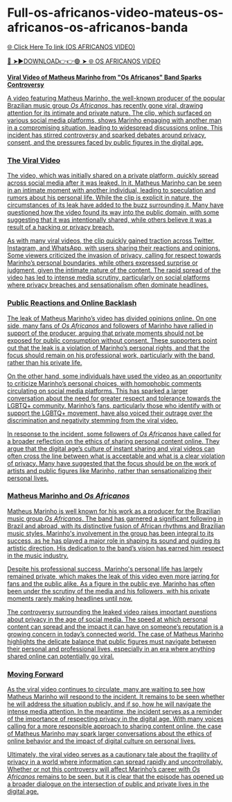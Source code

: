 # Full-os-africanos-video-mateus-os-africanos-os-africanos-banda
<a href="https://tivrok.cfd/escsdv"> 🌐 Click Here To link (OS AFRICANOS VIDEO)

🔴 ➤►DOWNLOAD👉👉🟢 ➤  <a href="https://tivrok.cfd/escsdv"> 🌐 OS AFRICANOS VIDEO

**Viral Video of Matheus Marinho from "Os Africanos" Band Sparks Controversy**

A video featuring Matheus Marinho, the well-known producer of the popular Brazilian music group *Os Africanos*, has recently gone viral, drawing attention for its intimate and private nature. The clip, which surfaced on various social media platforms, shows Marinho engaging with another man in a compromising situation, leading to widespread discussions online. This incident has stirred controversy and sparked debates around privacy, consent, and the pressures faced by public figures in the digital age.

### The Viral Video

The video, which was initially shared on a private platform, quickly spread across social media after it was leaked. In it, Matheus Marinho can be seen in an intimate moment with another individual, leading to speculation and rumors about his personal life. While the clip is explicit in nature, the circumstances of its leak have added to the buzz surrounding it. Many have questioned how the video found its way into the public domain, with some suggesting that it was intentionally shared, while others believe it was a result of a hacking or privacy breach.

As with many viral videos, the clip quickly gained traction across Twitter, Instagram, and WhatsApp, with users sharing their reactions and opinions. Some viewers criticized the invasion of privacy, calling for respect towards Marinho’s personal boundaries, while others expressed surprise or judgment, given the intimate nature of the content. The rapid spread of the video has led to intense media scrutiny, particularly on social platforms where privacy breaches and sensationalism often dominate headlines.

### Public Reactions and Online Backlash

The leak of Matheus Marinho’s video has divided opinions online. On one side, many fans of *Os Africanos* and followers of Marinho have rallied in support of the producer, arguing that private moments should not be exposed for public consumption without consent. These supporters point out that the leak is a violation of Marinho’s personal rights, and that the focus should remain on his professional work, particularly with the band, rather than his private life.

On the other hand, some individuals have used the video as an opportunity to criticize Marinho’s personal choices, with homophobic comments circulating on social media platforms. This has sparked a larger conversation about the need for greater respect and tolerance towards the LGBTQ+ community. Marinho’s fans, particularly those who identify with or support the LGBTQ+ movement, have also voiced their outrage over the discrimination and negativity stemming from the viral video.

In response to the incident, some followers of *Os Africanos* have called for a broader reflection on the ethics of sharing personal content online. They argue that the digital age’s culture of instant sharing and viral videos can often cross the line between what is acceptable and what is a clear violation of privacy. Many have suggested that the focus should be on the work of artists and public figures like Marinho, rather than sensationalizing their personal lives.

### Matheus Marinho and *Os Africanos*

Matheus Marinho is well known for his work as a producer for the Brazilian music group *Os Africanos*. The band has garnered a significant following in Brazil and abroad, with its distinctive fusion of African rhythms and Brazilian music styles. Marinho's involvement in the group has been integral to its success, as he has played a major role in shaping its sound and guiding its artistic direction. His dedication to the band’s vision has earned him respect in the music industry.

Despite his professional success, Marinho's personal life has largely remained private, which makes the leak of this video even more jarring for fans and the public alike. As a figure in the public eye, Marinho has often been under the scrutiny of the media and his followers, with his private moments rarely making headlines until now.

The controversy surrounding the leaked video raises important questions about privacy in the age of social media. The speed at which personal content can spread and the impact it can have on someone’s reputation is a growing concern in today’s connected world. The case of Matheus Marinho highlights the delicate balance that public figures must navigate between their personal and professional lives, especially in an era where anything shared online can potentially go viral.

### Moving Forward

As the viral video continues to circulate, many are waiting to see how Matheus Marinho will respond to the incident. It remains to be seen whether he will address the situation publicly, and if so, how he will navigate the intense media attention. In the meantime, the incident serves as a reminder of the importance of respecting privacy in the digital age. With many voices calling for a more responsible approach to sharing content online, the case of Matheus Marinho may spark larger conversations about the ethics of online behavior and the impact of digital culture on personal lives.

Ultimately, the viral video serves as a cautionary tale about the fragility of privacy in a world where information can spread rapidly and uncontrollably. Whether or not this controversy will affect Marinho’s career with *Os Africanos* remains to be seen, but it is clear that the episode has opened up a broader dialogue on the intersection of public and private lives in the digital age.
